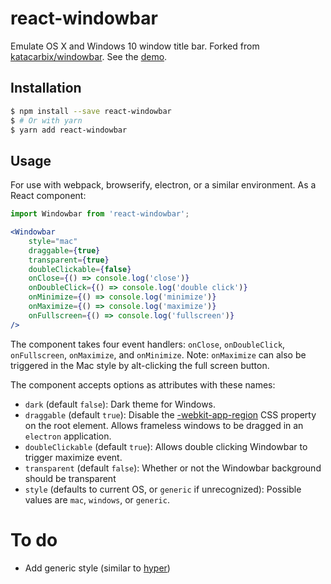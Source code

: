 # react-windowbar

Emulate OS X and Windows 10 window title bar.
Forked from [katacarbix/windowbar](https://github.com/katacarbix/windowbar).
See the [demo](http://katacarbix.xyz/windowbar/demo/index.html).

Installation
------------
```bash
$ npm install --save react-windowbar
$ # Or with yarn
$ yarn add react-windowbar
```

Usage
-----
For use with webpack, browserify, electron, or a similar environment. As a React component:

```jsx
import Windowbar from 'react-windowbar';

<Windowbar
	style="mac"
	draggable={true}
	transparent={true}
	doubleClickable={false}
	onClose={() => console.log('close')}
    onDoubleClick={() => console.log('double click')}
	onMinimize={() => console.log('minimize')}
	onMaximize={() => console.log('maximize')}
	onFullscreen={() => console.log('fullscreen')}
/>
```

The component takes four event handlers: `onClose`, `onDoubleClick`, `onFullscreen`, `onMaximize`, and `onMinimize`. 
Note: `onMaximize` can also be triggered in the Mac style by alt-clicking the full screen button.

The component accepts options as attributes with these names:

* `dark` (default `false`): Dark theme for Windows.
* `draggable` (default `true`): Disable the [-webkit-app-region](https://developer.chrome.com/apps/app_window) CSS 
  property on the root element. Allows frameless windows to be dragged in an `electron` application.
* `doubleClickable` (default `true`): Allows double clicking Windowbar to trigger maximize event.
* `transparent` (default `false`): Whether or not the Windowbar background should be transparent
* `style` (defaults to current OS, or `generic` if unrecognized): Possible values are `mac`, `windows`, or `generic`.

# To do

* Add generic style (similar to [hyper](http://hyper.is))
